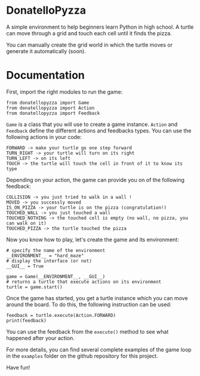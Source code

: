 # DonatelloPyzza

A simple environment to help beginners learn Python in high school. 
A turtle can move through a grid and touch each cell until it finds the pizza.

You can manually create the grid world in which the turtle moves or generate it automatically (soon).

# Documentation

First, import the right modules to run the game:

    from donatellopyzza import Game
    from donatellopyzza import Action
    from donatellopyzza import Feedback


`Game` is a class that you will use to create a game instance. `Action` and `Feedback` define the different actions and feedbacks types. You can use the following actions in your code:

    FORWARD -> make your turtle go one step forward
    TURN_RIGHT -> your turtle will turn on its right
    TURN_LEFT -> on its left
    TOUCH -> the turtle will touch the cell in front of it to know its type


Depending on your action, the game can provide you on of the following feedback:

    COLLISION -> you just tried to walk in a wall !
    MOVED -> you successly moved
    IS_ON_PIZZA -> your turtle is on the pizza (congratulation!)
    TOUCHED_WALL -> you just touched a wall
    TOUCHED_NOTHING -> the touched cell is empty (no wall, no pizza, you can walk on it)
    TOUCHED_PIZZA -> the turtle touched the pizza


Now you know how to play, let's create the game and its environment:

    # specify the name of the environment
    __ENVIRONMENT__ = "hard_maze"
    # display the interface (or not)
    __GUI__ = True

    game = Game(__ENVIRONMENT__, __GUI__)
    # returns a turtle that execute actions on its environment
    turtle = game.start()
        

Once the game has started, you get a turtle instance which you can move around the board.
To do this, the following instruction can be used:

    feedback = turtle.execute(Action.FORWARD)
    print(feedback)

You can use the feedback from the `execute()` method to see what happened after your action.

For more details, you can find several complete examples of the game loop in the `examples` folder on the github repository for this project.


Have fun!
